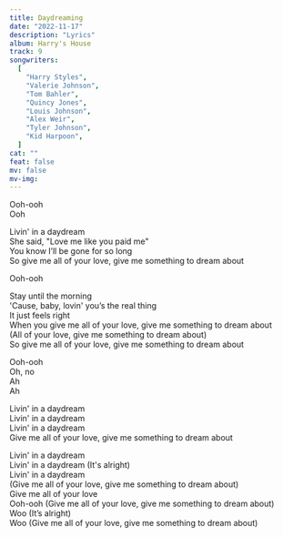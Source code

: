 ```yaml
---
title: Daydreaming
date: "2022-11-17"
description: "Lyrics"
album: Harry's House
track: 9
songwriters:
  [
    "Harry Styles",
    "Valerie Johnson",
    "Tom Bahler",
    "Quincy Jones",
    "Louis Johnson",
    "Alex Weir",
    "Tyler Johnson",
    "Kid Harpoon",
  ]
cat: ""
feat: false
mv: false
mv-img:
---
```


<p className="intro">
Ooh-ooh <br />
Ooh <br />
</p>
<p className="verse-one">
Livin' in a daydream <br />
She said, "Love me like you paid me" <br />
You know I’ll be gone for so long <br />
So give me all of your love, give me something to dream about <br />
</p>
<p className="refrain">
Ooh-ooh <br />
</p>
<p className="verse-two">
Stay until the morning <br />
'Cause, baby, lovin' you’s the real thing <br />
It just feels right <br />
When you give me all of your love, give me something to dream about <br />
(All of your love, give me something to dream about) <br />
So give me all of your love, give me something to dream about <br />
</p>
<p className="refrain">
Ooh-ooh <br />
Oh, no <br />
Ah <br />
Ah <br />
</p>
<p className="bridge">
Livin' in a daydream <br />
Livin' in a daydream <br />
Livin' in a daydream <br />
Give me all of your love, give me something to dream about <br />
</p>
<p className="chorus">
Livin' in a daydream <br />
Livin' in a daydream (It's alright) <br />
Livin' in a daydream <br />
(Give me all of your love, give me something to dream about) <br />
Give me all of your love <br />
Ooh-ooh (Give me all of your love, give me something to dream about) <br />
Woo (It’s alright) <br />
Woo (Give me all of your love, give me something to dream about) <br />
</p>
